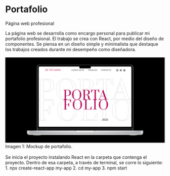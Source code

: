 # Portafolio
Página web profesional

La página web se desarrolla como encargo personal para publicar mi portafolio profesional. El trabajo se crea con React, por medio del diseño de componentes.
Se piensa en un diseño simple y minimalista que destaque los trabajos creados durante mi desempeño como diseñadora. 
<br>
<br>
![Alt text](https://github.com/AleMCuitino/Portafolio/blob/main/ImagenesReadme/Mockup.png)
Imagen 1: Mockup de portafolio.
<br>
<br>
Se inicia el proyecto instalando React en la carpeta que contenga el proyecto. Dentro de esa carpeta, a través de terminal, se corre lo siguiente:
<br>
    1. npx create-react-app my-app
    2. cd my-app
    3. npm start
<br>
